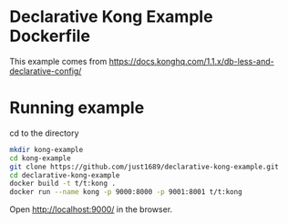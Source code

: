 # Declarative Kong Example Dockerfile

This example comes from <a href="https://docs.konghq.com/1.1.x/db-less-and-declarative-config/">https://docs.konghq.com/1.1.x/db-less-and-declarative-config/</a>

# Running example

cd to the directory
```sh
mkdir kong-example
cd kong-example
git clone https://github.com/just1689/declarative-kong-example.git
cd declarative-kong-example
docker build -t t/t:kong .
docker run --name kong -p 9000:8000 -p 9001:8001 t/t:kong
```

Open <a href="http://localhost:9000/">http://localhost:9000/</a> in the browser.
